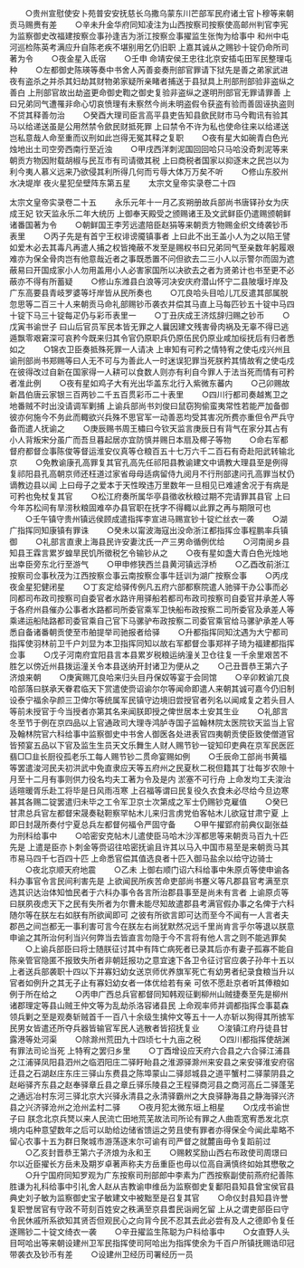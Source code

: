 <!-- { "loadSidebar": true } -->
　　○贵州宣慰使安卜苑普安安抚慈长乌撒乌蒙东川芒部军民府诸土官卜穆等来朝贡马赐赉有差
　　○辛未升金华府同知凌注为山西按察司按察使高邮州判官李宪为监察御史改福建按察佥事孙逢吉为浙江按察佥事擢监生张恂为给事中  和州中屯河巡检陈英考满应升自陈老疾不堪别用乞仍旧职  上嘉其诚从之赐钞十锭仍命所司著为令
　　○夜金星入氐宿
　　○壬申  命靖安侯王忠往北京安插屯田军民整理屯种
　　○左都御史陈瑛等奏中书舍人芮善妾奏刑部官罪请下狱先是善之弟家武进夜有盗杀之并杀其妇劫其财物弟家疑所亲睹者捕送于县狱具上刑部刑部验非盗纵之善白  上刑部官故出劫盗更命御史鞫之御史复验非盗纵之遂明刑部官无罪请罪善  上曰兄弟同气遭罹非命心切哀愤理有未察然今尚未明盗假令获盗有验而善固诬执盗则不贷其释善勿治
　　○癸酉大理司臣言高平县吏告知县歛民财市马今鞫讯有验其马以给递送虽是公用然禁令歛民财抵死罪  上曰禁令不许为私也使命往来以给递送岂私意哉人命至重而议刑如此岂得无冤其释之复职
　　○夜有星大如碗青白色光烛地出土司空旁西南行至近浊
　　○甲戌西洋刺泥国回回哈只马哈没奇刺泥等来朝贡方物因附载胡椒与民互市有司请徵其税  上曰商税者国家以抑逐末之民岂以为利今夷人慕义远来乃欲侵其利所得几何而亏辱大体万万矣不听
　　○修山东胶州水决堤岸  夜火星犯垒壁阵东第五星
　　太宗文皇帝实录卷二十四


太宗文皇帝实录卷二十五
　　永乐元年十一月乙亥朔册故兵部尚书唐铎孙女为庆成王妃  钦天监永乐二年大统历  上御奉天殿受之颁赐诸王及文武鲜臣仍遣赐颁朝鲜诸番国著为令
　　○朝鲜国王李芳远遣陪臣赵狷等来朝贡方物赐金织文绮袭钞币表里
　　○丙子先是有首宁王权诽谤魇镇事者  上曰此不出王盖小人为之以陷王譬如爱木必去其毒凡再遣人捕之权皆掩蔽不发至是赐权书曰兄弟同气至亲数年躬履艰难亦为保全骨肉岂有他意哉近者之事既悉置不问但欲去二三小人以示警尔而固为遮蔽易曰开国成家小人勿用盖用小人必害家国所以决欲去之者为贤弟计也书至更不必蔽亦不得有所蓄疑
　　○修山东潍县白浪等河决安庆府潜山怀宁二县陂堰圩岸及广东高要县青岐罗婆等圩岸皆从民所奏也
　　○兀良哈头目哈儿兀反遣其部属脱忽思等二百三十人来朝贡马命礼部赐钞币袭衣并偿其马直上马每匹钞五十锭中马四十锭下马三十锭每疋仍与彩币表里一
　　○丁丑庆成王济炫辞归赐之钞币
　　○戊寅书谕世子  曰山后官员军民本皆无罪之人曩因建文残害骨肉祸及无辜不得已逃遁飘零艰窘深可哀矜今既来归其令官仍原职兵仍原伍民仍原业咸加绥抚后有归者悉如之
　　○锦衣卫臣奏抵殊死罪一人请决  上审知有可矜之情特宥之使屯戍兴州且谕刑部尚书郑赐等曰人无不可与为善此人一时迷误犯罪当死朕矜其情故宥之使屯戍在彼得改过自新在国家得一人耕可以食数人则亦有利自今罪人于法当死而情有可矜者准此例
　　○夜有星如鸡子大有光出华盖东北行入紫微东蕃内
　　○己卯赐故新昌伯唐云家银三百两钞二千五百贯彩币二十表里
　　○四川行都司奏越嶲卫之地番贼不时出没请调军剿捕  上谕兵部尚书刘俊曰鼠窃狗偷蛮夷常性若能严加备御彼亦何施今不务此而輙欲兴兵殊不思官军一动善恶均受其害况所费亦重但令严兵守备而遣人抚谕之
　　○庚辰赐书周王橚曰今钦天监言庚辰日有背气在家分其占有小人背叛宋分虽广而吾旦暮起居亦宜防慎并赐日本扇及椰子等物
　　○命右军都督府都督佥事陈俊等督运淮安仪真等仓粮百五十七万六千二百石有奇赴阳武转输北京
　　○免教谕康孔高罪复其官孔高先任祁阳县教谕建文中谪教大理县至是例得复祁阳县孔高朝京师还枉道过家省母母适病留侍九阅月不行刑部逮问孔高罪当杖仍谪教边县以闻  上曰母子之爱本于天性暌违万里数年一旦相见已难遽舍况于有病是可矜也免杖复其官
　　○松江府奏所属华亭县徵收秋粮过期不完请罪其县官  上曰今年苏松间有旱涝秋粮固难卒办县官职在抚字不得輙以此罪之再与期限可也
　　○壬午镇守贵州镇远侯顾成遣指挥李宣进马赐宣钞十锭纻丝衣一袭
　　○湖广指挥同知康镇有罪诛
　　○癸未以甯波海寇出没命浙江都指挥佥事程鹏率兵镇御
　　○礼部言直隶上海县民许安妻沈氏一产三男命循例优给
　　○河南阌乡县知县王霖言累岁蝗旱民饥所徵税乞令输钞从之
　　○夜有星如盏大青白色光烛地出幸臣旁东北行至游气
　　○甲申修狭西兰县黄河镇远浮桥
　　○乙酉改前浙江按察司佥事秋茂为江西按察佥事云南按察佥事牛廷训为湖广按察佥事
　　○丙戌夜金星犯健闭星
　　○丁亥定给驿传例凡五府六部都察院遣人驰驿干办公事而必同都司布政司按察司自委官者水路许用驿船若都司布政司按察司自委官并承差人等于各府州县催办公事者水路都司所委官乘军卫快船布政按察二司所委官及承差人等乘递运船陆路都司委官乘自己官下马骡驴布政按察二司委官乘官给马骡驴承差人等悉自备诸番朝贡使至市舶提举司驰报者给驿
　　○升都指挥同知沈遇为大宁都司指挥使羽林前卫千户刘显为本卫指挥同知以故右军都督佥事郑祥子琦为福建都指挥佥事
　　○戊子河南府宜阳县言本县累岁税粮运纳潼关卫仓往复一千余里艰苦不胜乞以傍近州县拨运潼关令本县送纳开封诸卫为便从之
　　○己丑晋恭王第六子济烺来朝
　　○庚寅赐兀良哈来归头目丹保奴等宴于会同馆
　　○辛卯敕谕兀良哈部落曰朕承天眷君临天下赏遣使赍诏谕尔尔等闻命即遣人来朝其诚可嘉今仍旧制设泰宁福余孕颜三卫俾尔等统属军民镇守边境旧尝授官者列名以闻咸复之若头目人等前未授官于今当授者亦第其名来闻朕即授之俾世居本土安其生业
　　○礼部言冬至节于例在京四品以上官通政司大理寺鸿胪寺国子监翰林院太医院钦天监当上官及翰林院官六科给事中监察御史中书舍人御医各处进表官四夷朝贡使臣致使僧道官皆预宴五品以下官及监生生员天文乐舞生人财人赐节钞一锭知印吏典在京军民医匠翡□□韭长厨役孤老乐工每人赐节钞二贯命宴赐如例
　　○壬辰命工部尚书黄福等罢遣浚河民夫初洪武中免直隶应天等五府州之民夏秋二税但籍其丁壮每岁农隙十月至十二月有事则供力役名均夫工著为令及是内  淤塞不可行舟  上命发均工夫浚治适暄暖胥乐赴工将毕是日风雨冱寒  上召福等谓曰民复役久衣食未必尽给今旦边寒甚其各赐二锭罢遣归未毕之工令军卫京士次第成之军士仍赐钞克雇值
　　○癸巳甘肃总兵官左都督宋晟奏鞑靼察罕帖木儿来归言虏党伯客帖木儿欲寇甘肃宁夏  上即日封晟所奏付宁夏总兵左都督何福令严固守备
　　○甲午擢郢府前典仪副张益为刑科给事中
　　○哈密安克帖木儿遣使臣马哈木沙浑都思等来朝贡马百九十匹先是  上遣是臣亦卜刺金等赍诏往哈密抚谕且许其以马入中国市易至是来朝贡马其市易马四千七百四十匹  上命悉官偿其值选良者十匹入御马盐余以给守边骑士
　　○夜北京顺天府地震
　　○乙未  上御右顺门诏六科给事中朱原贞等使申谕各科办事官令言民间利害先是  上欲闻民所疾苦命吏部尚书蹇义等凡郡县官考满至京选其识达治体知恤民者于六科办事令各言所治郡县事至是尚未有言者  上谕原贞等曰朕夙夜虑天下之民有失所者为尔曹未能尽知故遣郡县考满官假办事之名俾于六科随尔等在朕左右如朕有所欲闻即可  之彼有所欲言即可达而至今不闻有一人言者夫郡邑之间岂都无一事利害可言今在朕左右尚犹默然况远千里尚肯言乎尔等退以朕意申谕之其所治何利当兴何弊当去皆直言勿隐于今不言将有他人言之则不能逃罪矣
　　○上谕兵部臣曰将士随朕征讨其中有阵亡病死者已录其后亦有妻子孤寡不能自陈亲管官隐匿不报致失所者非朝廷报功之意宜速下各卫令征讨官应袭子孙年十五以上者送兵部袭职十四以下并寡妇幼女送京师优养旗军死亡有幼男者纪录食粮当升以官者如例升之其无子止有寡妇幼女者一体优给若有亲  可依不愿赴京者听其俸粮如例于所在给之
　　○丙申广西总兵官都督同知韩观征剿柳州山贼捷奏至先是柳州诸郡理定等县山贼王仲文等为乱劫杀洛容诸县民  上命观率师并调都指挥佥事葛森领兵剿之至是观奏斩贼首千一百八十余级生擒仲文等五十一人亦斩以狥得其所掳军民男女皆遣还所夺兵器皆输官军民人逃散者皆招抚复业
　　○浚镇江府丹徒县甘露港等处河渠
　　○除滁州荒田九十四顷七十九亩之税
　　○四川都指挥使胡渊有罪法司论当死  上特宥之罢归乡里
　　○丁酉增设应天府六合县之六合驿江浦县之江浦驿凤阳县泗州之临泗阳庄二驿盱眙县之淮源驿滁州来安县之来安驿淮安府宿迁县之石湖赵庄东庄三驿山东费县之陈埠蒙山二驿郯城县之道平蟹村二驿蒙阴县之赵峪驿齐东县之赵奉驿章丘县之章丘驿乐陵县之王程驿商河县之商河高丘二驿蓬芜之通远冶村东河三驿北京大兴驿永清县之永清驿霸州之大良驿静海县之静海驿兴济县之兴济驿沧州之沧州孟村二驿
　　○夜月犯太微东垣上相星
　　○戊戌书谕世子曰  朕念北京兵燹以来人民流亡田地荒芜故法司所论有罪之人曲乖宽宥悉发北京境内屯种意望数年之后可以助给边储省馈运之劳且使有罪者亦得保全今闻此辈略不留心农事十五为群日聚城市游荡逐末尔可谕有司严督之就麓亩毋令复蹈前过
　　○乙亥封晋恭王第六子济烺为永和王
　　○赐敕奖励山西右布政使司周璟曰尔以近臣擢长方岳未及期岁卓著声称夫方岳重臣也毋以位高自满慎终如始其懋敬之
　　○升宁国府同知罗观为广东按察司刑部郎中李素为广西按察副使前燕府纪善陈胜谦为礼科给事中引礼舍人赵从吉教谕申维岳为监察御史复鄱阳县知县曾宝侯官县典史刘子敏为监察御史宝子敏建文中被黜至是召复其官
　　○命仪封县知县许誉复职誉居官有守政不苛刻百姓安之秩满至京县耆民诣阙乞留  上从之谓吏部臣曰守令民休戚所系欲知其贤否但观民心之向背今民不忍其去此必尝有及人之德即令复任遂赐钞二十锭文绮衣一袭
　　○辛丑擢监生陈聪为户科给事中
　　○女直野人头目呵哈出等来朝设建州卫军民指挥使司阿哈出为指挥使余为千百户所镇抚赐诰印冠带袭衣及钞币有差
　　○设建州卫经历司署经历一员
